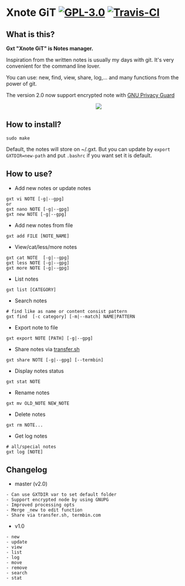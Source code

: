 # Xnote GiT [![GPL-3.0](https://img.shields.io/:license-GPL--3.0-blue.svg)](https://opensource.org/licenses/GPL-3.0) [![Travis-CI](https://travis-ci.org/TxGVNN/gxt.svg?branch=master)](https://travis-ci.org/TxGVNN/gxt)
## What is this?
**Gxt "Xnote GiT" is Notes manager.**

Inspiration from the written notes is usually my days with git. It's very convenient for the command line lover.

You can use: new, find, view, share, log,... and many functions from the power of git.

The version 2.0 now support encrypted note with [GNU Privacy Guard](https://www.gnupg.org)

<p align="center">
    <img src="https://cdn.rawgit.com/txgvnn/gxt/master/example.svg">
</p>

## How to install?

```
sudo make
```
Default, the notes will store on ~/.gxt. But you can update by `export GXTDIR=new-path` and put `.bashrc` if you want set it is default.

## How to use?

- Add new notes or update notes
```
gxt vi NOTE [-g|--gpg]
or
gxt nano NOTE [-g|--gpg]
gxt new NOTE [-g|--gpg]
```

- Add new notes from file
```
gxt add FILE [NOTE_NAME]
```

- View/cat/less/more notes
```
gxt cat NOTE  [-g|--gpg]
gxt less NOTE [-g|--gpg]
gxt more NOTE [-g|--gpg]
```

- List notes
```
gxt list [CATEGORY]
```

- Search notes
```
# find like as name or content consist pattern
gxt find  [-c category] [-m|--match] NAME|PATTERN
```

- Export note to file
```
gxt export NOTE [PATH] [-g|--gpg]
```

- Share notes via [transfer.sh](transfer.sh)
```
gxt share NOTE [-g|--gpg] [--termbin]
```

- Display notes status
```
gxt stat NOTE
```

- Rename notes
```
gxt mv OLD_NOTE NEW_NOTE
```

- Delete notes
```
gxt rm NOTE...
```

- Get log notes
```
# all/special notes
gxt log [NOTE]
```

## Changelog
- master (v2.0)
```
- Can use GXTDIR var to set default folder
- Support encrypted node by using GNUPG
- Improved processing opts
- Merge _new to edit function
- Share via transfer.sh, termbin.com
```

- v1.0
```
- new
- update
- view
- list
- log
- move
- remove
- search
- stat
```
